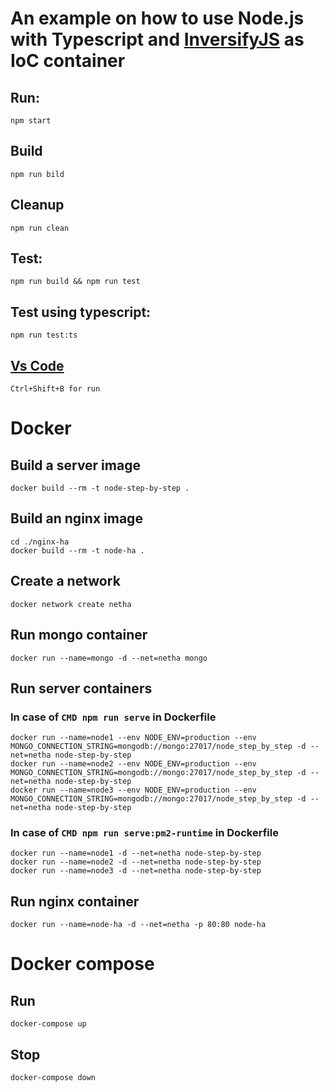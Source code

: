 # An example on how to use Node.js with Typescript and [InversifyJS](https://github.com/inversify/InversifyJS) as IoC container

## Run:
```
npm start
```
## Build
```
npm run bild
```
## Cleanup
```
npm run clean
```
## Test: 
```
npm run build && npm run test
```
## Test using typescript: 
```
npm run test:ts
```
## [Vs Code](https://code.visualstudio.com/)
```
Ctrl+Shift+B for run
```
# Docker

## Build a server image
```
docker build --rm -t node-step-by-step .
```

## Build an nginx image
```
cd ./nginx-ha
docker build --rm -t node-ha .
```

## Create a network
```
docker network create netha
```

## Run mongo container
```
docker run --name=mongo -d --net=netha mongo
```

## Run server containers
### In case of ``` CMD npm run serve ``` in Dockerfile
```
docker run --name=node1 --env NODE_ENV=production --env MONGO_CONNECTION_STRING=mongodb://mongo:27017/node_step_by_step -d --net=netha node-step-by-step
docker run --name=node2 --env NODE_ENV=production --env MONGO_CONNECTION_STRING=mongodb://mongo:27017/node_step_by_step -d --net=netha node-step-by-step
docker run --name=node3 --env NODE_ENV=production --env MONGO_CONNECTION_STRING=mongodb://mongo:27017/node_step_by_step -d --net=netha node-step-by-step
```

### In case of ``` CMD npm run serve:pm2-runtime ``` in Dockerfile
```
docker run --name=node1 -d --net=netha node-step-by-step
docker run --name=node2 -d --net=netha node-step-by-step
docker run --name=node3 -d --net=netha node-step-by-step
```

## Run nginx container
```
docker run --name=node-ha -d --net=netha -p 80:80 node-ha
```

# Docker compose

## Run
```
docker-compose up
```
## Stop 
```
docker-compose down
```
